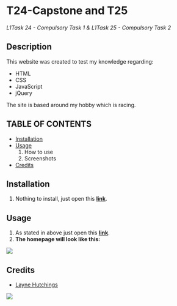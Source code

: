 # T24-Capstone and T25
*L1Task 24 - Compulsory Task 1 & L1Task 25 - Compulsory Task 2*

## Description

This website was created to test my knowledge regarding:

* HTML
* CSS
* JavaScript
* jQuery

The site is based around my hobby which is racing.

## TABLE OF CONTENTS
- [Installation](#installation)
- [Usage](#usage)
  1. How to use
  1. Screenshots
- [Credits](#credits)

## Installation
1. Nothing to install, just open this <a target="_blank" href="https://layne74.github.io/T24-Capstone/index.html">**link**</a>.

## Usage
1. As stated in above just open this <a target="_blank" href="https://layne74.github.io/T24-Capstone/index.html">**link**</a>.
1. **The homepage will look like this:**
<img src="https://i.imgur.com/4iSqfv3.png">

## Credits
- <a href="https://github.com/layne74">Layne Hutchings</a>
<img src="https://avatars3.githubusercontent.com/u/68440534?s=96&v=4">

